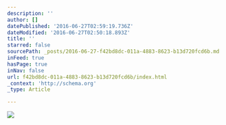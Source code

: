 ```yaml
---
description: ''
author: []
datePublished: '2016-06-27T02:59:19.736Z'
dateModified: '2016-06-27T02:50:18.893Z'
title: ''
starred: false
sourcePath: _posts/2016-06-27-f42bd8dc-011a-4883-8623-b13d720fcd6b.md
inFeed: true
hasPage: true
inNav: false
url: f42bd8dc-011a-4883-8623-b13d720fcd6b/index.html
_context: 'http://schema.org'
_type: Article

---
```

![](https://the-grid-user-content.s3-us-west-2.amazonaws.com/e2af7ca0-ed88-401a-87dd-e05000a7dbc6.png)